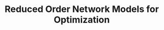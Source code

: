 ---
layout: page_thesis
university: tud
collaboration:
title: Reduced Order Network Models for Optimization
co-supervisor: Mirko Kemna (Gradyent)
student: Zomer van Noord
runningindex: 42
nolink: true
redirect:
project_description:
interim_thesis:
interim_presentation:
final_thesis:
final_presentation:
category: master_thesis
status: ongoing
---